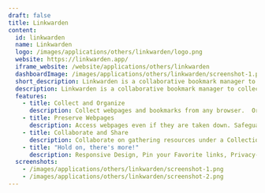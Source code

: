 ```yaml
---
draft: false
title: Linkwarden
content:
  id: linkwarden
  name: Linkwarden
  logo: /images/applications/others/linkwarden/logo.png
  website: https://linkwarden.app/
  iframe_website: /website/applications/others/linkwarden
  dashboardImage: /images/applications/others/linkwarden/screenshot-1.png
  short_description: Linkwarden is a collaborative bookmark manager to collects, organizes, and preserves web pages.
  description: Linkwarden is a collaborative bookmark manager to collects, organizes, and preserves web pages. Bookmark Preservation for Individuals and Teams.
  features:
    - title: Collect and Organize
      description: Collect webpages and bookmarks from any browser.  Organize Links with Collections, Sub-Collections, and Tags. Create new Collections to group related Links.
    - title: Preserve Webpages
      description: Access webpages even if they are taken down. Safeguard your web pages against Link Rot. Download your archived web pages.
    - title: Collaborate and Share
      description: Collaborate on gathering resources under a Collection. Assign customizable permissions to each member.   Easily share curated collections with the world.
    - title: "Hold on, there's more!"
      description: Responsive Design, Pin your Favorite links, Privacy-Friendly, Powerful Search, Browser Extension, Dark & Light Mode, Bulk Actions, Import & Export, and Secure API Integration.
  screenshots:
    - /images/applications/others/linkwarden/screenshot-1.png
    - /images/applications/others/linkwarden/screenshot-2.png
---
```

